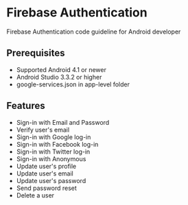 # Firebase Authentication
Firebase Authentication code guideline for Android developer 

## Prerequisites
* Supported Android 4.1 or newer
* Android Studio 3.3.2 or higher
* google-services.json in app-level folder

## Features
* Sign-in with Email and Password
* Verify user's email
* Sign-in with Google log-in
* Sign-in with Facebook log-in
* Sign-in with Twitter log-in
* Sign-in with Anonymous
* Update user's profile
* Update user's email
* Update user's password
* Send password reset
* Delete a user




